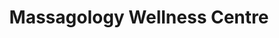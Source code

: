 ---
title: "Massagology Wellness Centre"
url: /milton/massagology-wellness-centre/
shop: Massage
---